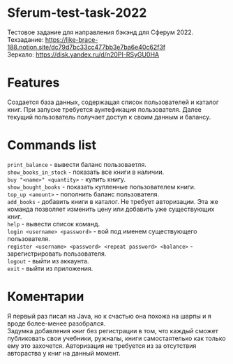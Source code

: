 # Sferum-test-task-2022
Тестовое задание для направления бэкэнд для Сферум 2022. <br/>
Техзадание: https://like-brace-188.notion.site/dc79d7bc33cc477bb3e7ba6e40c62f3f <br/>
Зеркало: https://disk.yandex.ru/d/n20PI-RSyGU0HA

# Features
Создается база данных, содержащая список пользователей и каталог книг. При запуске требуется аунтефикация пользователя. 
Далее текущий пользователь получает доступ к своим данным и балансу.

# Commands list
```print_balance``` - вывести баланс пользоваетля. <br/>
```show_books_in_stock``` - показать все книги в наличии. <br/>
```buy "<name>" <quantity>``` - купить книгу. <br/>
```show_bought_books``` - показать купленные пользователем книги. <br/>
```top_up <amount>``` - пополнить баланс пользователя. <br/>
```add_books``` - добавить книги в каталог. Не требует авторизации. Эта же команда позволяет изменить цену или добавить уже существующих книг. <br/>
```help``` - вывести список команд. <br/>
```login <username> <password>``` - вой под именем существующего пользователя. <br/>
```register <username> <password> <repeat password> <balance>``` - зарегистрировать пользователя. <br/>
```logout``` - выйти из аккаунта. <br/>
```exit``` - выйти из приложения. <br/>

# Коментарии
Я первый раз писал на Java, но к счастью она похожа на шарпы и я вроде более-менее разобрался. <br/>
Задумка добавления книг без регистрации в том, что каждый сможет публиковать свои учебники, ружналы, книги самостаятелько как только ему это захочется. 
Авторизация не требуется из за отсутствия автораства у книг на данный момент.
